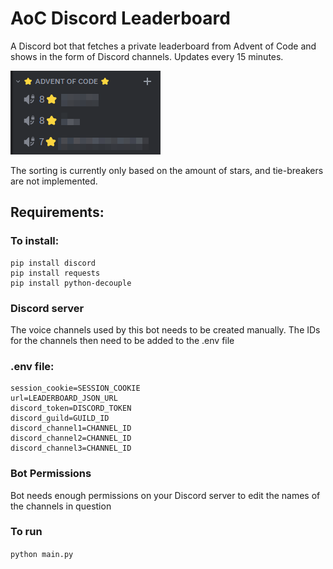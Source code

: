 # AoC Discord Leaderboard

A Discord bot that fetches a private leaderboard from Advent of Code and shows in the form of Discord channels. Updates every 15 minutes.

![Screenshot of how the bot looks in action.](img/channels.png)

The sorting is currently only based on the amount of stars, and tie-breakers are not implemented.

## Requirements:
### To install:
```
pip install discord
pip install requests
pip install python-decouple 
```
### Discord server
The voice channels used by this bot needs to be created manually. The IDs for the channels then need to be added to the .env file

### .env file:
```
session_cookie=SESSION_COOKIE
url=LEADERBOARD_JSON_URL
discord_token=DISCORD_TOKEN
discord_guild=GUILD_ID
discord_channel1=CHANNEL_ID
discord_channel2=CHANNEL_ID
discord_channel3=CHANNEL_ID
```
### Bot Permissions
Bot needs enough permissions on your Discord server to edit the names of the channels in question

### To run
`python main.py`
